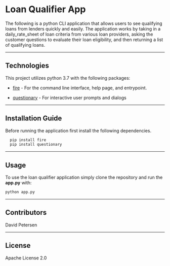 # Loan Qualifier App

The following is a python CLI application that allows users to see qualifying loans from lenders quickly and easily. The application works by taking in a daily_rate_sheet of loan criteria from various loan providers, asking the customer questions to evaluate their loan eligibility, and then returning a list of qualifying loans.

---

## Technologies

This project utilizes python 3.7 with the following packages:

* [fire](https://github.com/google/python-fire) - For the command line interface, help page, and entrypoint.

* [questionary](https://github.com/tmbo/questionary) - For interactive user prompts and dialogs


---

## Installation Guide

Before running the application first install the following dependencies.

```python
  pip install fire
  pip install questionary
```

---

## Usage

To use the loan qualifier application simply clone the repository and run the **app.py** with:

```python
python app.py
```

---

## Contributors

David Petersen

---

## License

Apache License 2.0
